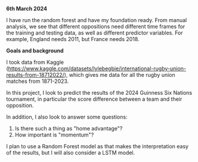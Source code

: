 **6th March 2024**

I have run the random forest and have my foundation ready. From manual analysis, we see that different oppositions need different time frames for the training and testing data, as well as different predictor variables. For example, England needs 2011, but France needs 2018. 

**Goals and background**

I took data from Kaggle (https://www.kaggle.com/datasets/lylebegbie/international-rugby-union-results-from-18712022/), which gives me data for all the rugby union matches from 1871-2023.

In this project, I look to predict the results of the 2024 Guinness Six Nations tournament, in particular the score difference between a team and their opposition. 

In addition, I also look to answer some questions:
1. Is there such a thing as "home advantage"?
2. How important is "momentum"?

I plan to use a Random Forest model as that makes the interpretation easy of the results, but I will also consider a LSTM model. 
